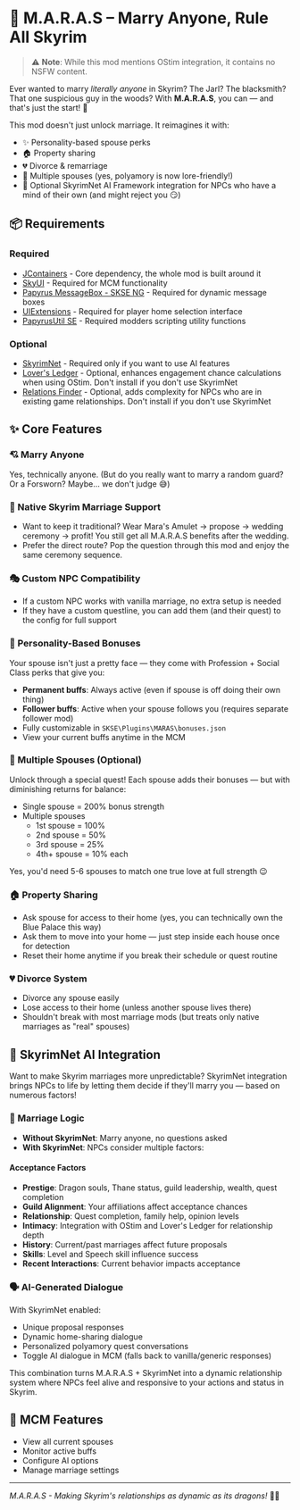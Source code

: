 # 💍 M.A.R.A.S – Marry Anyone, Rule All Skyrim

> ⚠️ **Note**: While this mod mentions OStim integration, it contains no NSFW content.

Ever wanted to marry *literally anyone* in Skyrim? The Jarl? The blacksmith? That one suspicious guy in the woods?
With **M.A.R.A.S**, you can — and that's just the start! 🎉

This mod doesn't just unlock marriage. It reimagines it with:
- ✨ Personality-based spouse perks
- 🏠 Property sharing
- 💔 Divorce & remarriage
- 👥 Multiple spouses (yes, polyamory is now lore-friendly!)
- 🤖 Optional SkyrimNet AI Framework integration for NPCs who have a mind of their own (and might reject you 😏)

## 📦 Requirements

### Required
- [JContainers](https://www.nexusmods.com/skyrimspecialedition/mods/16495) - Core dependency, the whole mod is built around it
- [SkyUI](https://www.nexusmods.com/skyrimspecialedition/mods/12604) - Required for MCM functionality
- [Papyrus MessageBox - SKSE NG](https://www.nexusmods.com/skyrimspecialedition/mods/83578) - Required for dynamic message boxes
- [UIExtensions](https://www.nexusmods.com/skyrimspecialedition/mods/17561) - Required for player home selection interface
- [PapyrusUtil SE](https://www.nexusmods.com/skyrimspecialedition/mods/13048) - Required modders scripting utility functions

### Optional
- [SkyrimNet](https://github.com/MinLL/SkyrimNet-GamePlugin) - Required only if you want to use AI features
- [Lover's Ledger](https://www.nexusmods.com/skyrimspecialedition/mods/158983) - Optional, enhances engagement chance calculations when using OStim. Don't install if you don't use SkyrimNet
- [Relations Finder](https://www.nexusmods.com/skyrimspecialedition/mods/158980) - Optional, adds complexity for NPCs who are in existing game relationships. Don't install if you don't use SkyrimNet

## ✨ Core Features

### 💘 Marry Anyone
Yes, technically anyone. (But do you really want to marry a random guard? Or a Forsworn? Maybe... we don't judge 😅)

### 📜 Native Skyrim Marriage Support
- Want to keep it traditional? Wear Mara's Amulet → propose → wedding ceremony → profit! You still get all M.A.R.A.S benefits after the wedding.
- Prefer the direct route? Pop the question through this mod and enjoy the same ceremony sequence.

### 🎭 Custom NPC Compatibility
- If a custom NPC works with vanilla marriage, no extra setup is needed
- If they have a custom questline, you can add them (and their quest) to the config for full support

### 🧠 Personality-Based Bonuses
Your spouse isn't just a pretty face — they come with Profession + Social Class perks that give you:
- **Permanent buffs**: Always active (even if spouse is off doing their own thing)
- **Follower buffs**: Active when your spouse follows you (requires separate follower mod)
- Fully customizable in `SKSE\Plugins\MARAS\bonuses.json`
- View your current buffs anytime in the MCM

### 👥 Multiple Spouses (Optional)
Unlock through a special quest! Each spouse adds their bonuses — but with diminishing returns for balance:
- Single spouse = 200% bonus strength
- Multiple spouses
    - 1st spouse = 100%
    - 2nd spouse = 50%
    - 3rd spouse = 25%
    - 4th+ spouse = 10% each

Yes, you'd need 5-6 spouses to match one true love at full strength 😉

### 🏠 Property Sharing
- Ask spouse for access to their home (yes, you can technically own the Blue Palace this way)
- Ask them to move into your home — just step inside each house once for detection
- Reset their home anytime if you break their schedule or quest routine

### 💔 Divorce System
- Divorce any spouse easily
- Lose access to their home (unless another spouse lives there)
- Shouldn't break with most marriage mods (but treats only native marriages as "real" spouses)

## 🤖 SkyrimNet AI Integration

Want to make Skyrim marriages more unpredictable? SkyrimNet integration brings NPCs to life by letting them decide if they'll marry you — based on numerous factors!

### 🎯 Marriage Logic
- **Without SkyrimNet**: Marry anyone, no questions asked
- **With SkyrimNet**: NPCs consider multiple factors:

#### Acceptance Factors
- **Prestige**: Dragon souls, Thane status, guild leadership, wealth, quest completion
- **Guild Alignment**: Your affiliations affect acceptance chances
- **Relationship**: Quest completion, family help, opinion levels
- **Intimacy**: Integration with OStim and Lover's Ledger for relationship depth
- **History**: Current/past marriages affect future proposals
- **Skills**: Level and Speech skill influence success
- **Recent Interactions**: Current behavior impacts acceptance

### 🗣️ AI-Generated Dialogue
With SkyrimNet enabled:
- Unique proposal responses
- Dynamic home-sharing dialogue
- Personalized polyamory quest conversations
- Toggle AI dialogue in MCM (falls back to vanilla/generic responses)

This combination turns M.A.R.A.S + SkyrimNet into a dynamic relationship system where NPCs feel alive and responsive to your actions and status in Skyrim.

## 📱 MCM Features
- View all current spouses
- Monitor active buffs
- Configure AI options
- Manage marriage settings

---

*M.A.R.A.S - Making Skyrim's relationships as dynamic as its dragons!* 🐉💕

